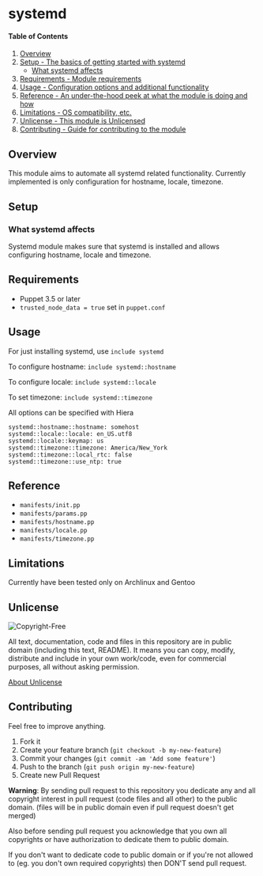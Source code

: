 # systemd

#### Table of Contents

1. [Overview](#overview)
2. [Setup - The basics of getting started with systemd](#setup)
    * [What systemd affects](#what-systemd-affects)
3. [Requirements - Module requirements](#eequirements)
4. [Usage - Configuration options and additional functionality](#usage)
5. [Reference - An under-the-hood peek at what the module is doing and how](#reference)
6. [Limitations - OS compatibility, etc.](#limitations)
7. [Unlicense - This module is Unlicensed](#unlicense)
8. [Contributing - Guide for contributing to the module](#development)

## Overview

This module aims to automate all systemd related functionality.
Currently implemented is only configuration for hostname, locale, timezone.

## Setup

### What systemd affects

Systemd module makes sure that systemd is installed and allows configuring hostname, locale and timezone.

## Requirements

* Puppet 3.5 or later
* `trusted_node_data = true` set in `puppet.conf`


## Usage

For just installing systemd, use
`include systemd`

To configure hostname:
`include systemd::hostname`

To configure locale:
`include systemd::locale`

To set timezone:
`include systemd::timezone`

All options can be specified with Hiera

```
systemd::hostname::hostname: somehost
systemd::locale::locale: en_US.utf8
systemd::locale::keymap: us
systemd::timezone::timezone: America/New_York
systemd::timezone::local_rtc: false
systemd::timezone::use_ntp: true
```

## Reference

* `manifests/init.pp`
* `manifests/params.pp`
* `manifests/hostname.pp`
* `manifests/locale.pp`
* `manifests/timezone.pp`

## Limitations

Currently have been tested only on Archlinux and Gentoo

## Unlicense

![Copyright-Free](http://unlicense.org/pd-icon.png)

All text, documentation, code and files in this repository are in public domain (including this text, README).
It means you can copy, modify, distribute and include in your own work/code, even for commercial purposes, all without asking permission.

[About Unlicense](http://unlicense.org/)

## Contributing

Feel free to improve anything.

1. Fork it
2. Create your feature branch (`git checkout -b my-new-feature`)
3. Commit your changes (`git commit -am 'Add some feature'`)
4. Push to the branch (`git push origin my-new-feature`)
5. Create new Pull Request


**Warning**: By sending pull request to this repository you dedicate any and all copyright interest in pull request (code files and all other) to the public domain. (files will be in public domain even if pull request doesn't get merged)

Also before sending pull request you acknowledge that you own all copyrights or have authorization to dedicate them to public domain.

If you don't want to dedicate code to public domain or if you're not allowed to (eg. you don't own required copyrights) then DON'T send pull request.

